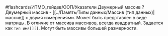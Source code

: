 #flashcards/ИТМО_гейдев/ООП/Указатели
Двумерный массив
?
Двумерный массив - [[../Память/Типы данных/Массив (тип данных)|массив]] с двумя измерениями. Может быть представлен в виде матрицы. В отличие от массива массивов, всегда квадратный. Задается как `тип имя[][]`.
Могут быть массивы большей размерности.
